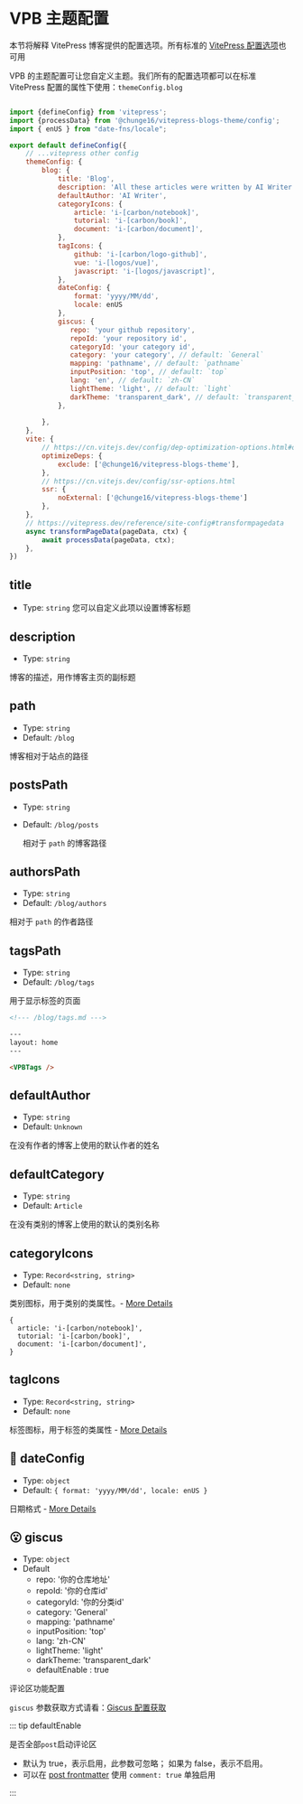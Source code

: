 # VPB 主题配置

本节将解释 VitePress 博客提供的配置选项。所有标准的 [VitePress 配置选项](https://vitepress.dev/reference/site-config)也可用

VPB 的主题配置可让您自定义主题。我们所有的配置选项都可以在标准 VitePress 配置的属性下使用：`themeConfig.blog`

```js

import {defineConfig} from 'vitepress';
import {processData} from '@chunge16/vitepress-blogs-theme/config';
import { enUS } from "date-fns/locale";

export default defineConfig({
    // ...vitepress other config
    themeConfig: {
        blog: {
            title: 'Blog',
            description: 'All these articles were written by AI Writer',
            defaultAuthor: 'AI Writer',
            categoryIcons: {
                article: 'i-[carbon/notebook]',
                tutorial: 'i-[carbon/book]',
                document: 'i-[carbon/document]',
            },
            tagIcons: {
                github: 'i-[carbon/logo-github]',
                vue: 'i-[logos/vue]',
                javascript: 'i-[logos/javascript]',
            },
            dateConfig: {
                format: 'yyyy/MM/dd',
                locale: enUS
            },
            giscus: {
               repo: 'your github repository',
               repoId: 'your repository id',
               categoryId: 'your category id',
               category: 'your category', // default: `General`
               mapping: 'pathname', // default: `pathname`
               inputPosition: 'top', // default: `top`
               lang: 'en', // default: `zh-CN`
               lightTheme: 'light', // default: `light`
               darkTheme: 'transparent_dark', // default: `transparent_dark`
            },
            
        },
    },
    vite: {
        // https://cn.vitejs.dev/config/dep-optimization-options.html#optimizedeps-exclude
        optimizeDeps: {
            exclude: ['@chunge16/vitepress-blogs-theme'],
        },
        // https://cn.vitejs.dev/config/ssr-options.html
        ssr: {
            noExternal: ['@chunge16/vitepress-blogs-theme']
        },
    },
    // https://vitepress.dev/reference/site-config#transformpagedata
    async transformPageData(pageData, ctx) {
        await processData(pageData, ctx);
    },
})
```

## title

- Type: `string`
  您可以自定义此项以设置博客标题

## description

- Type: `string`

博客的描述，用作博客主页的副标题

## path

- Type: `string`
- Default: `/blog`

博客相对于站点的路径

## postsPath

- Type: `string`
- Default: `/blog/posts`

  相对于 `path` 的博客路径


## authorsPath

- Type: `string`
- Default: `/blog/authors`

相对于 `path` 的作者路径

## tagsPath

- Type: `string`
- Default: `/blog/tags`

用于显示标签的页面

```md
<!--- /blog/tags.md --->

---
layout: home
---

<VPBTags />


```

## defaultAuthor

- Type: `string`
- Default: `Unknown`

在没有作者的博客上使用的默认作者的姓名

## defaultCategory

- Type: `string`
- Default: `Article`

在没有类别的博客上使用的默认的类别名称

## categoryIcons

- Type: `Record<string, string>`
- Default: `none`

类别图标，用于类别的类属性。- [More Details](./icons)

```
{
  article: 'i-[carbon/notebook]',
  tutorial: 'i-[carbon/book]',
  document: 'i-[carbon/document]',
}
```

## tagIcons

- Type: `Record<string, string>`
- Default: `none`

标签图标，用于标签的类属性 - [More Details](./icons)


## :date:  dateConfig

- Type: `object`
- Default: `{ format: 'yyyy/MM/dd', locale: enUS }`

日期格式 - [More Details](https://date-fns.org/v2.16.1/docs/format)


## :open_mouth: giscus

- Type: `object`
- Default
  - repo: '你的仓库地址'
  - repoId: '你的仓库id'
  - categoryId: '你的分类id'
  - category: 'General'
  - mapping: 'pathname'
  - inputPosition: 'top'
  - lang: 'zh-CN'
  - lightTheme: 'light' 
  - darkTheme: 'transparent_dark'
  - defaultEnable : true

评论区功能配置

`giscus` 参数获取方式请看：[Giscus 配置获取](https://giscus.app/)

::: tip defaultEnable

是否全部`post`启动评论区

- 默认为 true，表示启用，此参数可忽略； 如果为 false，表示不启用。
- 可以在 [post frontmatter](/guide/frontmatter-post) 使用 `comment: true` 单独启用


:::




